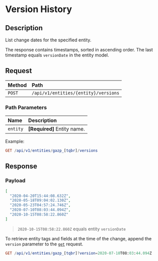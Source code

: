 # Version History

## Description

List change dates for the specified entity.

The response contains timestamps, sorted in ascending order. The last timestamp equals `versionDate` in the entity model.

## Request

| **Method** | **Path** |
|:---|:---|
| `POST` | `/api/v1/entities/{entity}/versions` |

### Path Parameters

| **Name** | **Description** |
|:---|:---|
| `entity` | **[Required]** Entity name. |

Example:

```elm
GET /api/v1/entities/gazp_[tqbr]/versions
```

## Response

### Payload

```json
[
  "2020-04-20T15:44:08.632Z",
  "2020-05-18T09:04:02.130Z",
  "2020-05-23T04:57:24.746Z",
  "2020-07-10T08:03:44.094Z",
  "2020-10-15T08:58:22.860Z"
]
```

> `2020-10-15T08:58:22.860Z` equals entity `versionDate`

To retrieve entity tags and fields at the time of the change, append the `version` parameter to the [`get`](../api/meta/entity/get.md) request.

```elm
GET /api/v1/entities/gazp_[tqbr]?version=2020-07-10T08:03:44.094Z
```